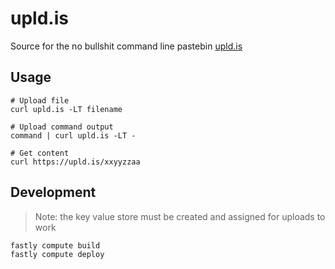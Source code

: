 # upld.is

Source for the no bullshit command line pastebin [upld.is](https://upld.is)

## Usage

```
# Upload file
curl upld.is -LT filename

# Upload command output
command | curl upld.is -LT -

# Get content
curl https://upld.is/xxyyzzaa
```

## Development

> Note: the key value store must be created and assigned for uploads to work

```
fastly compute build
fastly compute deploy
```
